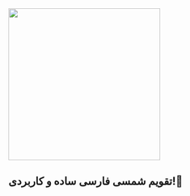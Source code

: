 <img src="https://i.ibb.co/xgmhw06/Designer-79.jpg" width="300px" alt="">
<h2> تقویم شمسی فارسی ساده و کاربردی!📆 </h2>
</br>